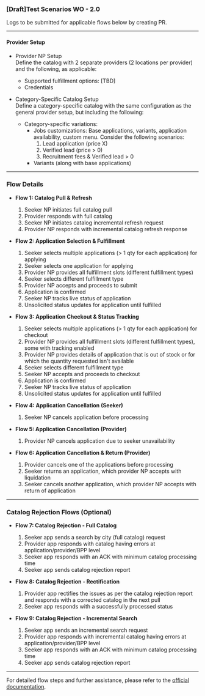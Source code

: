 ### [Draft]Test Scenarios WO - 2.0

Logs to be submitted for applicable flows below by creating PR.

---

#### Provider Setup

- Provider NP Setup  
  Define the catalog with 2 separate providers (2 locations per provider) and the following, as applicable:

  - Supported fulfillment options: [TBD]
  - Credentials

- Category-Specific Catalog Setup  
  Define a category-specific catalog with the same configuration as the general provider setup, but including the following:
  - Category-specific variations:
    - Jobs customizations: Base applications, variants, application availability, custom menu. Consider the following scenarios:
      1. Lead application (price X)
      2. Verified lead (price > 0)
      3. Recruitment fees & Verified lead > 0
    - Variants (along with base applications)

---

### Flow Details

- **Flow 1: Catalog Pull & Refresh**

  1. Seeker NP initiates full catalog pull
  2. Provider responds with full catalog
  3. Seeker NP initiates catalog incremental refresh request
  4. Provider NP responds with incremental catalog refresh response

- **Flow 2: Application Selection & Fulfillment**

  1. Seeker selects multiple applications (> 1 qty for each application) for applying
  2. Seeker selects one application for applying
  3. Provider NP provides all fulfillment slots (different fulfillment types)
  4. Seeker selects different fulfillment type
  5. Provider NP accepts and proceeds to submit
  6. Application is confirmed
  7. Seeker NP tracks live status of application
  8. Unsolicited status updates for application until fulfilled

- **Flow 3: Application Checkout & Status Tracking**

  1. Seeker selects multiple applications (> 1 qty for each application) for checkout
  2. Provider NP provides all fulfillment slots (different fulfillment types), some with tracking enabled
  3. Provider NP provides details of application that is out of stock or for which the quantity requested isn't available
  4. Seeker selects different fulfillment type
  5. Seeker NP accepts and proceeds to checkout
  6. Application is confirmed
  7. Seeker NP tracks live status of application
  8. Unsolicited status updates for application until fulfilled

- **Flow 4: Application Cancellation (Seeker)**

  1. Seeker NP cancels application before processing

- **Flow 5: Application Cancellation (Provider)**

  1. Provider NP cancels application due to seeker unavailability

- **Flow 6: Application Cancellation & Return (Provider)**
  1. Provider cancels one of the applications before processing
  2. Seeker returns an application, which provider NP accepts with liquidation
  3. Seeker cancels another application, which provider NP accepts with return of application

---

### Catalog Rejection Flows (Optional)

- **Flow 7: Catalog Rejection - Full Catalog**

  1. Seeker app sends a search by city (full catalog) request
  2. Provider app responds with catalog having errors at application/provider/BPP level
  3. Seeker app responds with an ACK with minimum catalog processing time
  4. Seeker app sends catalog rejection report

- **Flow 8: Catalog Rejection - Rectification**

  1. Provider app rectifies the issues as per the catalog rejection report and responds with a corrected catalog in the next pull
  2. Seeker app responds with a successfully processed status

- **Flow 9: Catalog Rejection - Incremental Search**
  1. Seeker app sends an incremental search request
  2. Provider app responds with incremental catalog having errors at application/provider/BPP level
  3. Seeker app responds with an ACK with minimum catalog processing time
  4. Seeker app sends catalog rejection report

---

For detailed flow steps and further assistance, please refer to the [official documentation](https://docs.google.com/spreadsheets/d/118ShHWOE5Lx3Wh_35VLadqltMjp_AkCIZW0prP9xbNY/edit?gid=0#gid=0).
